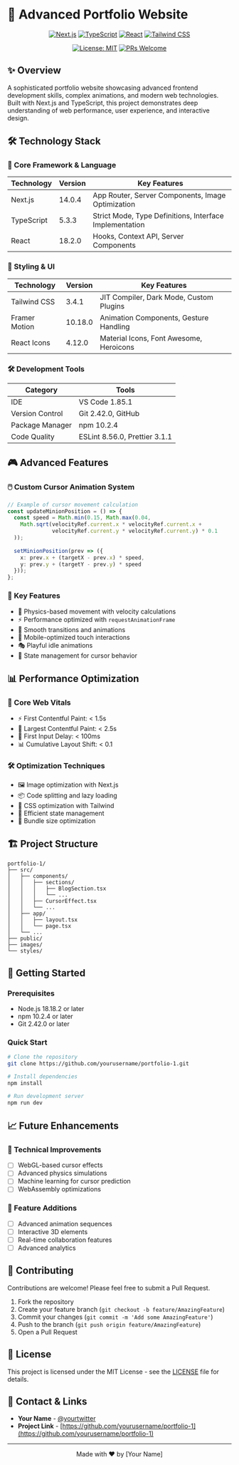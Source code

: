 # 🚀 Advanced Portfolio Website

<div align="center">

[![Next.js](https://img.shields.io/badge/Next.js-14.0.4-black?style=for-the-badge&logo=next.js)](https://nextjs.org)
[![TypeScript](https://img.shields.io/badge/TypeScript-5.3.3-blue?style=for-the-badge&logo=typescript)](https://www.typescriptlang.org)
[![React](https://img.shields.io/badge/React-18.2.0-61DAFB?style=for-the-badge&logo=react)](https://reactjs.org)
[![Tailwind CSS](https://img.shields.io/badge/Tailwind-3.4.1-38B2AC?style=for-the-badge&logo=tailwind-css)](https://tailwindcss.com)

[![License: MIT](https://img.shields.io/badge/License-MIT-yellow.svg?style=for-the-badge)](https://opensource.org/licenses/MIT)
[![PRs Welcome](https://img.shields.io/badge/PRs-welcome-brightgreen.svg?style=for-the-badge)](http://makeapullrequest.com)

</div>

## ✨ Overview

A sophisticated portfolio website showcasing advanced frontend development skills, complex animations, and modern web technologies. Built with Next.js and TypeScript, this project demonstrates deep understanding of web performance, user experience, and interactive design.

## 🛠️ Technology Stack

### 🎯 Core Framework & Language
| Technology | Version | Key Features |
|------------|---------|--------------|
| Next.js | 14.0.4 | App Router, Server Components, Image Optimization |
| TypeScript | 5.3.3 | Strict Mode, Type Definitions, Interface Implementation |
| React | 18.2.0 | Hooks, Context API, Server Components |

### 🎨 Styling & UI
| Technology | Version | Key Features |
|------------|---------|--------------|
| Tailwind CSS | 3.4.1 | JIT Compiler, Dark Mode, Custom Plugins |
| Framer Motion | 10.18.0 | Animation Components, Gesture Handling |
| React Icons | 4.12.0 | Material Icons, Font Awesome, Heroicons |

### 🛠️ Development Tools
| Category | Tools |
|----------|-------|
| IDE | VS Code 1.85.1 |
| Version Control | Git 2.42.0, GitHub |
| Package Manager | npm 10.2.4 |
| Code Quality | ESLint 8.56.0, Prettier 3.1.1 |

## 🎮 Advanced Features

### 🖱️ Custom Cursor Animation System
```typescript
// Example of cursor movement calculation
const updateMinionPosition = () => {
  const speed = Math.min(0.15, Math.max(0.04, 
    Math.sqrt(velocityRef.current.x * velocityRef.current.x + 
              velocityRef.current.y * velocityRef.current.y) * 0.1
  ));
  
  setMinionPosition(prev => ({
    x: prev.x + (targetX - prev.x) * speed,
    y: prev.y + (targetY - prev.y) * speed
  }));
};
```

### 🌟 Key Features
- 🎯 Physics-based movement with velocity calculations
- ⚡ Performance optimized with `requestAnimationFrame`
- 🎨 Smooth transitions and animations
- 📱 Mobile-optimized touch interactions
- 🎭 Playful idle animations
- 🔄 State management for cursor behavior

## 📊 Performance Optimization

### 🚀 Core Web Vitals
- ⚡ First Contentful Paint: < 1.5s
- 🎯 Largest Contentful Paint: < 2.5s
- 🔄 First Input Delay: < 100ms
- 📊 Cumulative Layout Shift: < 0.1

### 🛠️ Optimization Techniques
- 🖼️ Image optimization with Next.js
- 📦 Code splitting and lazy loading
- 🎨 CSS optimization with Tailwind
- 🔄 Efficient state management
- 🚀 Bundle size optimization

## 🏗️ Project Structure
```
portfolio-1/
├── src/
│   ├── components/
│   │   ├── sections/
│   │   │   ├── BlogSection.tsx
│   │   │   └── ...
│   │   ├── CursorEffect.tsx
│   │   └── ...
│   ├── app/
│   │   ├── layout.tsx
│   │   └── page.tsx
│   └── ...
├── public/
├── images/
└── styles/
```

## 🚀 Getting Started

### Prerequisites
- Node.js 18.18.2 or later
- npm 10.2.4 or later
- Git 2.42.0 or later

### Quick Start
```bash
# Clone the repository
git clone https://github.com/yourusername/portfolio-1.git

# Install dependencies
npm install

# Run development server
npm run dev
```

## 📈 Future Enhancements

### 🎯 Technical Improvements
- [ ] WebGL-based cursor effects
- [ ] Advanced physics simulations
- [ ] Machine learning for cursor prediction
- [ ] WebAssembly optimizations

### 🎨 Feature Additions
- [ ] Advanced animation sequences
- [ ] Interactive 3D elements
- [ ] Real-time collaboration features
- [ ] Advanced analytics

## 🤝 Contributing

Contributions are welcome! Please feel free to submit a Pull Request.

1. Fork the repository
2. Create your feature branch (`git checkout -b feature/AmazingFeature`)
3. Commit your changes (`git commit -m 'Add some AmazingFeature'`)
4. Push to the branch (`git push origin feature/AmazingFeature`)
5. Open a Pull Request

## 📝 License

This project is licensed under the MIT License - see the [LICENSE](LICENSE) file for details.

## 👥 Contact & Links

- **Your Name** - [@yourtwitter](https://twitter.com/yourtwitter)
- **Project Link** - [https://github.com/yourusername/portfolio-1](https://github.com/yourusername/portfolio-1)

---

<div align="center">
Made with ❤️ by [Your Name]
</div>
